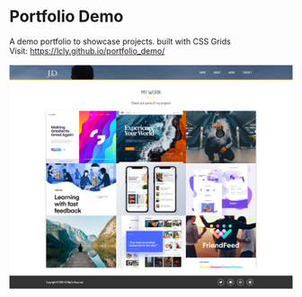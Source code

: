 # Portfolio Demo

A demo portfolio to showcase projects. built with CSS Grids
<br/>
Visit: https://lcly.github.io/portfolio_demo/
<br/>
<br/>
![demo](demo.PNG)
